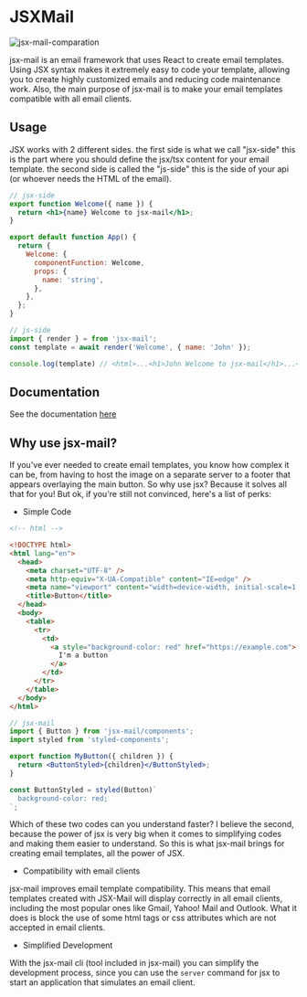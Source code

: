 # JSXMail

![jsx-mail-comparation](https://user-images.githubusercontent.com/72868196/183707838-19065b95-34fa-430e-a3e1-f4f353a05259.jpg)

jsx-mail is an email framework that uses React to create email templates. Using JSX syntax makes it extremely easy to code your template, allowing you to create highly customized emails and reducing code maintenance work. Also, the main purpose of jsx-mail is to make your email templates compatible with all email clients.

## Usage

JSX works with 2 different sides. the first side is what we call "jsx-side" this is the part where you should define the jsx/tsx content for your email template. the second side is called the "js-side" this is the side of your api (or whoever needs the HTML of the email).

```jsx
// jsx-side
export function Welcome({ name }) {
  return <h1>{name} Welcome to jsx-mail</h1>;
}

export default function App() {
  return {
    Welcome: {
      componentFunction: Welcome,
      props: {
        name: 'string',
      },
    },
  };
}
```

```js
// js-side
import { render } = from 'jsx-mail';
const template = await render('Welcome', { name: 'John' });

console.log(template) // <html>...<h1>John Welcome to jsx-mail</h1>...</html>
```

## Documentation

See the documentation [here](https://theryston.com/jsx-mail-docs)

## Why use jsx-mail?

If you've ever needed to create email templates, you know how complex it can be, from having to host the image on a separate server to a footer that appears overlaying the main button. So why use jsx? Because it solves all that for you! But ok, if you're still not convinced, here's a list of perks:

- Simple Code

```html
<!-- html -->

<!DOCTYPE html>
<html lang="en">
  <head>
    <meta charset="UTF-8" />
    <meta http-equiv="X-UA-Compatible" content="IE=edge" />
    <meta name="viewport" content="width=device-width, initial-scale=1.0" />
    <title>Button</title>
  </head>
  <body>
    <table>
      <tr>
        <td>
          <a style="background-color: red" href="https://example.com">
            I'm a button
          </a>
        </td>
      </tr>
    </table>
  </body>
</html>
```

```jsx
// jsx-mail
import { Button } from 'jsx-mail/components';
import styled from 'styled-components';

export function MyButton({ children }) {
  return <ButtonStyled>{children}</ButtonStyled>;
}

const ButtonStyled = styled(Button)`
  background-color: red;
`;
```

Which of these two codes can you understand faster? I believe the second, because the power of jsx is very big when it comes to simplifying codes and making them easier to understand. So this is what jsx-mail brings for creating email templates, all the power of JSX.

- Compatibility with email clients

jsx-mail improves email template compatibility. This means that email templates created with JSX-Mail will display correctly in all email clients, including the most popular ones like Gmail, Yahoo! Mail and Outlook. What it does is block the use of some html tags or css attributes which are not accepted in email clients.

- Simplified Development

With the jsx-mail cli (tool included in jsx-mail) you can simplify the development process, since you can use the `server` command for jsx to start an application that simulates an email client.
